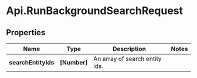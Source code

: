 # Api.RunBackgroundSearchRequest

## Properties

Name | Type | Description | Notes
------------ | ------------- | ------------- | -------------
**searchEntityIds** | **[Number]** | An array of search entity ids. | 


